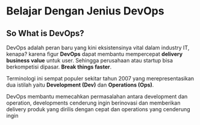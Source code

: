 # Belajar Dengan Jenius DevOps

## So What is DevOps?

DevOps adalah peran baru yang kini eksistensinya vital dalam industry IT, kenapa? karena figur **DevOps** dapat membantu mempercepat **delivery business value** untuk user. Sehingga perusahaan atau startup bisa berkompetisi dipasar. **Break things faster**.

Terminologi ini sempat populer sekitar tahun 2007 yang merepresentasikan dua istilah yaitu **Development (Dev)** dan **Operations (Ops)**. 

DevOps membantu memecahkan permasalahan antara development dan operation, developments cenderung ingin berinovasi dan memberikan delivery produk yang dirilis dengan cepat dan operations yang cenderung ingin 

